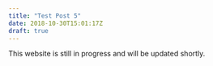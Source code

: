 ```yaml
---
title: "Test Post 5"
date: 2018-10-30T15:01:17Z
draft: true
---
```


This website is still in progress and will be updated shortly.